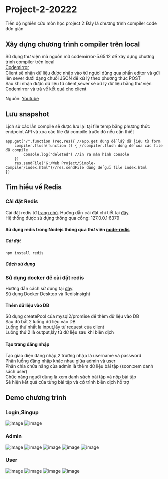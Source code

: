 # Project-2-20222
Tiến độ nghiên cứu môn học project 2
Đây là chương trình compiler code đơn giản
## Xây dựng chương trình compiler trên local
Sử dụng thư viện mã nguồn mở codemirror-5.65.12 để xây dựng chương trình compiler trên local<br>
[Codemirror](https://codemirror.net/)<br>
Client sẽ nhận dữ liệu được nhập vào từ người dùng qua phần editor và gửi lên sever dưới dạng chuỗi JSON để xử lý theo phương thức POST<br>
Sau khi nhận được dữ liệu từ client,sever sẽ xử lý dữ liệu bằng thư viện Codemirror và trả về kết quả cho client<br>

Nguồn: [Youtube](https://youtu.be/doS4X0NKnJk)
## Lưu snapshot
Lịch sử các lần compile sẽ được lưu lại tại file temp bằng phương thức endpoint API và xóa các file đã compile trước đó nếu cần thiết<br>

```
app.get("/",function (req,res){ //app.get dùng để lấy dữ liệu từ form
    compiler.flush(function () { //compiler.flush dùng để xóa các file đã compile
        console.log("deleted") //in ra màn hình console
    })
    res.sendFile("G:/Web Project/Simple-Compiler/index.html")//res.sendFile dùng để gửi file index.html
})
```

## Tìm hiểu về Redis<br>
### Cài đặt Redis
Cài đặt redis từ [trang chủ](https://github.com/MicrosoftArchive/redis/releases).
Huớng dẫn cài đặt chi tiết tại [đây](https://stackjava.com/redis/huong-dan-cai-dat-redis-server-tren-windows.html).<br>
Hệ thống được sử dựng thông qua cổng: 127.0.0.1:6379<br>
#### Sử dụng redis trong Nodejs thông qua thư viện [node-redis](https://github.com/redis/node-redis#installation)
##### Cài đặt
`npm install redis`<br>
##### Cách sử dụng

### Sử dụng docker để cài đặt redis 
Hướng dẫn cách sử dụng tại [đây](https://topdev.vn/blog/cai-dat-redis-su-dung-docker/).<br>
Sử dụng Docker Desktop và RedisInsight

#### Thêm dữ liệu vào DB
Sử dụng createPool của mysql2/promise để thêm dữ liệu vào DB<br>
Sau đó bắt 2 luồng dữ liệu vào DB<br>
Luồng thứ nhất là input,lấy từ request của client<br>
Luồng thứ 2 là output,lấy từ dữ liệu sau khi biên dịch<br>

#### Tạo trang đăng nhập
Tạo giao diện đăng nhập,2 trường nhập là username và password<br>
Phân luồng đăng nhập khác nhau giữa admin và user<br>
Phân chia chứa năng của admin là thêm dữ liệu bài tập (soon:xem danh sách user)<br>
Chức năng người dùng là xem danh sách bài tập và nộp bài tập<br>
Sẽ hiện kết quả của từng bài tập và có trình biên dịch hỗ trợ


## Demo chương trình
### Login,Singup
![image](G:/Project-2-20222/demo/login.png)
![image](G:/Project-2-20222/demo/singup.png)
### Admin
![image](G:/Project-2-20222/demo/admin.png)
![image](G:/Project-2-20222/demo/update-exercise.png)
![image](G:/Project-2-20222/demo/list-user.png)
![image](G:/Project-2-20222/demo/update-exsercise-detail.png)
![image](G:/Project-2-20222/demo/create-exercise.png)
### User
![image](G:/Project-2-20222/demo/compiler.png)
![image](G:/Project-2-20222/demo/list-exercise.png)
![image](G:/Project-2-20222/demo/mark-exercise.png)
![image](G:/Project-2-20222/demo/solve-exercise.png)